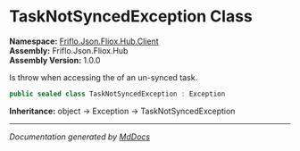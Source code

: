﻿<!--  
  <auto-generated>   
    The contents of this file were generated by a tool.  
    Changes to this file may be list if the file is regenerated  
  </auto-generated>   
-->

# TaskNotSyncedException Class

**Namespace:** [Friflo.Json.Fliox.Hub.Client](../index.md)  
**Assembly:** Friflo.Json.Fliox.Hub  
**Assembly Version:** 1.0.0

Is throw when accessing the  of an un\-synced task. 

```csharp
public sealed class TaskNotSyncedException : Exception
```

**Inheritance:** object → Exception → TaskNotSyncedException

___

*Documentation generated by [MdDocs](https://github.com/ap0llo/mddocs)*
